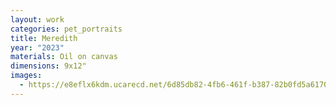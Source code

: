 ```yaml
---
layout: work
categories: pet_portraits
title: Meredith
year: "2023"
materials: Oil on canvas
dimensions: 9x12"
images:
  - https://e8eflx6kdm.ucarecd.net/6d85db82-4fb6-461f-b387-82b0fd5a6170/-/resize/2400/-/quality/lightest/-/format/auto/
---
```

